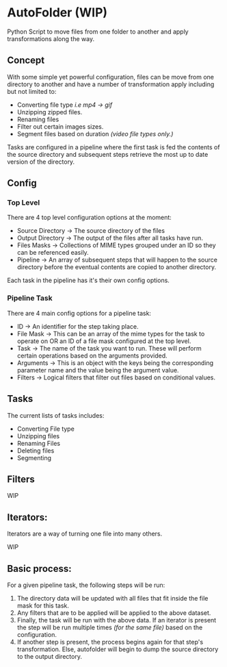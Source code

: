 # AutoFolder (WIP)

Python Script to move files from one folder to another and apply transformations along the way.

## Concept

With some simple yet powerful configuration, files can be move from one directory to another and have a number of transformation apply including but not limited to:

- Converting file type _i.e mp4 -> gif_
- Unzipping zipped files.
- Renaming files
- Filter out certain images sizes.
- Segment files based on duration _(video file types only.)_

Tasks are configured in a pipeline where the first task is fed the contents of the source directory and subsequent steps retrieve the most up to date version of the directory.

## Config

### Top Level

There are 4 top level configuration options at the moment:

- Source Directory -> The source directory of the files
- Output Directory -> The output of the files after all tasks have run.
- Files Masks -> Collections of MIME types grouped under an ID so they can be referenced easily.
- Pipeline -> An array of subsequent steps that will happen to the source directory before the eventual contents are copied to another directory.

Each task in the pipeline has it's their own config options.

### Pipeline Task

There are 4 main config options for a pipeline task:

- ID -> An identifier for the step taking place.
- File Mask -> This can be an array of the mime types for the task to operate on OR an ID of a file mask configured at the top level.
- Task -> The name of the task you want to run. These will perform certain operations based on the arguments provided.
- Arguments -> This is an object with the keys being the corresponding parameter name and the value being the argument value.
- Filters -> Logical filters that filter out files based on conditional values.

## Tasks

The current lists of tasks includes:

- Converting File type
- Unzipping files
- Renaming Files
- Deleting files
- Segmenting

## Filters

WIP

## Iterators:

Iterators are a way of turning one file into many others.

WIP

## Basic process:

For a given pipeline task, the following steps will be run:

1. The directory data will be updated with all files that fit inside the file mask for this task.
2. Any filters that are to be applied will be applied to the above dataset.
3. Finally, the task will be run with the above data. If an iterator is present the step will be run multiple times _(for the same file)_ based on the configuration.
4. If another step is present, the process begins again for that step's transformation. Else, autofolder will begin to dump the source directory to the output directory.
